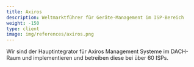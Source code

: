 ```yaml
---
title: Axiros
description: Weltmarktführer für Geräte-Management im ISP-Bereich
weight: -150
type: client
image: img/references/axiros.png
---
```

Wir sind der Hauptintegrator für Axiros Management Systeme im DACH-Raum und implementieren und betreiben diese bei über 60 ISPs.
